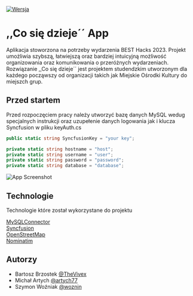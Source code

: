 
[![Wersja](https://img.shields.io/badge/Wersja-1.0-brightgreen)](https://github.com/TheVivex/HackWR2023)
# ,,Co się dzieje´´ App

Aplikacja stoworzona na potrzeby wydarzenia BEST Hacks 2023. Projekt umożliwia szybszą, łatwiejszą oraz bardziej intuicyjną możliwość organizowania oraz komunikowania o przeróżnych wydarzeniach. Rozwiązanie ,,Co się dzieje´´ jest projektem studendzkim utworzonym dla każdego począwszy od organizacji takich jak Miejskie Ośrodki Kultury do miejszch grup.


## Przed startem
Przed rozpoczęciem pracy należy utworzyć bazę danych MySQL wedug specjalnych instrukcji oraz uzupełenie danych logowania jak i klucza Syncfusion w pliku keyAuth.cs

```c#
public static string SyncfusionKey = "your key";

private static string hostname = "host";
private static string username = "user";
private static string password = "password";
private static string database = "database";

```


![App Screenshot](https://i.imgur.com/sr6TCeu.png)


## Technologie

Technologie które został wykorzystane do projektu

[MySQLConnector](https://mysqlconnector.net/)\
[Syncfusion](https://www.syncfusion.com/)\
[OpenStreetMap](https://www.openstreetmap.org/)\
[Nominatim](https://nominatim.org/)


## Autorzy

- Bartosz Brzostek [@TheVivex](https://github.com/TheVivex)
- Michał Artych [@artych77](https://github.com/artych77)
- Szymon Woźniak [@woznin](https://github.com/woznin)
